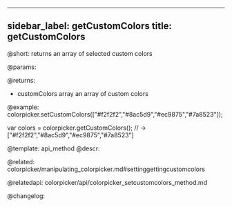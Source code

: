 
---
sidebar_label: getCustomColors
title: getCustomColors
---          

@short: returns an array of selected custom colors


@params:


@returns:
- customColors    array    an array of custom colors


@example:
colorpicker.setCustomColors(["#f2f2f2","#8ac5d9","#ec9875","#7a8523"]);

var colors = colorpicker.getCustomColors();
// -> ["#f2f2f2","#8ac5d9","#ec9875","#7a8523"]


@template: api_method
@descr:

@related: colorpicker/manipulating_colorpicker.md#settinggettingcustomcolors

@relatedapi:
colorpicker/api/colorpicker_setcustomcolors_method.md


@changelog:


